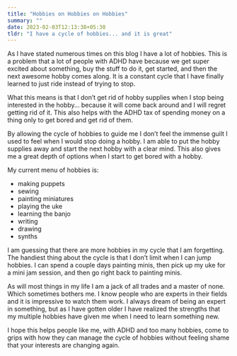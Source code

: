 ```yaml
---
title: "Hobbies on Hobbies on Hobbies"
summary: ""
date: 2023-02-03T12:13:38+05:30
tldr: "I have a cycle of hobbies... and it is great"
---
```

As I have stated numerous times on this blog I have a lot of hobbies. This is a problem that a lot of people with ADHD have because we get super excited about something, buy the stuff to do it, get started, and then the next awesome hobby comes along. It is a constant cycle that I have finally learned to just ride instead of trying to stop. 

What this means is that I don’t get rid of hobby supplies  when I stop being interested in the hobby… because it will come back around and I will regret getting rid of it. This also helps with the ADHD tax of spending money on a thing only to get bored and get rid of them.

By allowing the cycle of hobbies to guide me I don’t feel the immense guilt I used to feel when I would stop doing a hobby. I am able to put the hobby supplies away and start the next hobby with a clear mind. This also gives me a great depth of options when I start to get bored with a hobby. 

My current menu of hobbies is:

- making puppets
- sewing
- painting miniatures
- playing the uke
- learning the banjo
- writing
- drawing
- synths

I am guessing that there are more hobbies in my cycle that I am forgetting. The handiest thing about the cycle is that I don’t limit when I can jump hobbies. I can spend a couple days painting minis, then pick up my uke for a mini jam session, and then go right back to painting minis. 

As will most things in my life I am a jack of all trades and a master of none. Which sometimes bothers me. I know people who are experts in their fields and it is impressive to watch them work. I always dream of being an expert in something, but as I have gotten older I have realized the strengths that my multiple hobbies have given me when I need to learn something new. 

I hope this helps people like me, with ADHD and too many hobbies, come to grips with how they can manage the cycle of hobbies without feeling shame that your interests are changing again. 